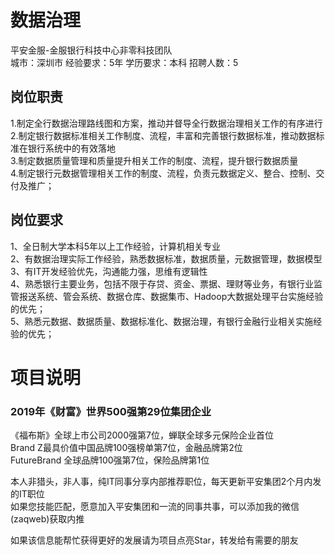 # 数据治理
平安金服-金服银行科技中心非零科技团队  
城市：深圳市 经验要求：5年 学历要求：本科  招聘人数：5

## 岗位职责
1.制定全行数据治理路线图和方案，推动并督导全行数据治理相关工作的有序进行   
2.制定银行数据标准相关工作制度、流程，丰富和完善银行数据标准，推动数据标准在银行系统中的有效落地   
3.制定数据质量管理和质量提升相关工作的制度、流程，提升银行数据质量   
4.制定银行元数据管理相关工作的制度、流程，负责元数据定义、整合、控制、交付及推广；

## 岗位要求
1、全日制大学本科5年以上工作经验，计算机相关专业   
2、有数据治理实际工作经验，熟悉数据标准，数据质量，元数据管理，数据模型   
3、有IT开发经验优先，沟通能力强，思维有逻辑性   
4、熟悉银行主要业务，包括不限于存贷、资金、票据、理财等业务，有银行业监管报送系统、管会系统、数据仓库、数据集市、Hadoop大数据处理平台实施经验的优先；   
5、熟悉元数据、数据质量、数据标准化、数据治理，有银行金融行业相关实施经验的优先；

# 项目说明

### 2019年《财富》世界500强第29位集团企业
《福布斯》全球上市公司2000强第7位，蝉联全球多元保险企业首位  
Brand Z最具价值中国品牌100强榜单第7位，金融品牌第2位  
FutureBrand 全球品牌100强第7位，保险品牌第1位

本人非猎头，非人事，纯IT同事分享内部推荐职位，每天更新平安集团2个月内发的IT职位  
如果您技能匹配，愿意加入平安集团和一流的同事共事，可以添加我的微信(zaqweb)获取内推 

如果该信息能帮忙获得更好的发展请为项目点亮Star，转发给有需要的朋友




